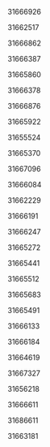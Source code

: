 31666926

31662517

31666862

31666387

31665860

31666378

31666876

31665922

31655524

31665370

31667096

31666084

31662229

31666191

31666247

31665272

31665441

31665512

31665683

31665491

31666133

31666184

31664619

31667327

31656218

31666611

31686611

31663181

